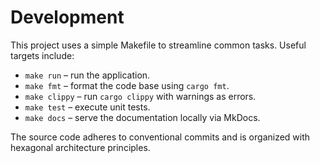 # Development

This project uses a simple Makefile to streamline common tasks. Useful targets include:

- `make run` – run the application.
- `make fmt` – format the code base using `cargo fmt`.
- `make clippy` – run `cargo clippy` with warnings as errors.
- `make test` – execute unit tests.
- `make docs` – serve the documentation locally via MkDocs.

The source code adheres to conventional commits and is organized with hexagonal architecture principles.
